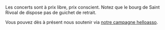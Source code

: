 ---
---

Les concerts sont à prix libre, prix conscient. Notez que le bourg de Saint Rivoal de dispose pas de guichet
de retrait.

Vous pouvez dès à présent nous soutenir via [notre campagne
helloasso](https://www.helloasso.com/associations/ensemble-cobalt/collectes/soutien-au-festival-claviers-dans-les-monts-4eme-edition?_ga=2.189684651.183619897.1683362740-535697824.1683362740&_gl=1%2a1459qfu%2a_ga%2aNTM1Njk3ODI0LjE2ODMzNjI3NDA.%2a_ga_TKC826G3G2%2aMTY4MzM2Mjc1MC4xLjEuMTY4MzM2Mjc2Mi42MC4wLjA.).
